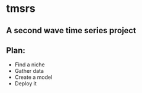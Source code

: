 # tmsrs

## A second wave time series project

## Plan:
* Find a niche
* Gather data
* Create a model
* Deploy it
